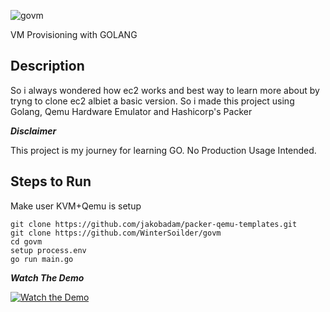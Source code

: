 

![govm](https://user-images.githubusercontent.com/20440693/145251255-91f4fded-b667-4994-8288-bc2536908e9c.png)

VM Provisioning with GOLANG

## Description

So i always wondered how ec2 works and best way to learn more about by tryng to clone ec2 albiet a basic version. So i made this project using Golang, Qemu Hardware Emulator and Hashicorp's Packer

***Disclaimer***

This project is my journey for learning GO. No Production Usage Intended.

## Steps to Run
Make user KVM+Qemu is setup
```
git clone https://github.com/jakobadam/packer-qemu-templates.git
git clone https://github.com/WinterSoilder/govm
cd govm
setup process.env
go run main.go
```

***Watch The Demo***


[![Watch the Demo](https://i9.ytimg.com/vi/88RrTOPrGP8/mq1.jpg?sqp=CPDbw40G&rs=AOn4CLAu-tds7WIyOV5CJvIezTGmX2aQTQ)](https://www.youtube.com/watch?v=88RrTOPrGP8)
